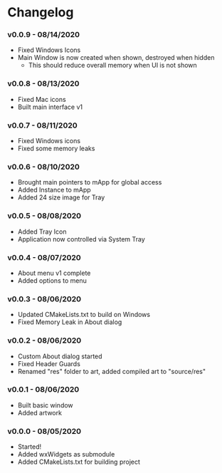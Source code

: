 # Changelog

### v0.0.9 - 08/14/2020
- Fixed Windows Icons
- Main Window is now created when shown, destroyed when hidden
  - This should reduce overall memory when UI is not shown

### v0.0.8 - 08/13/2020
- Fixed Mac icons
- Built main interface v1

### v0.0.7 - 08/11/2020
- Fixed Windows icons
- Fixed some memory leaks

### v0.0.6 - 08/10/2020
- Brought main pointers to mApp for global access
- Added Instance to mApp
- Added 24 size image for Tray

### v0.0.5 - 08/08/2020
- Added Tray Icon
- Application now controlled via System Tray

### v0.0.4 - 08/07/2020
- About menu v1 complete
- Added options to menu

### v0.0.3 - 08/06/2020
- Updated CMakeLists.txt to build on Windows
- Fixed Memory Leak in About dialog

### v0.0.2 - 08/06/2020
- Custom About dialog started
- Fixed Header Guards
- Renamed "res" folder to art, added compiled art to "source/res"

### v0.0.1 - 08/06/2020
- Built basic window
- Added artwork

### v0.0.0 - 08/05/2020
- Started!
- Added wxWidgets as submodule
- Added CMakeLists.txt for building project
